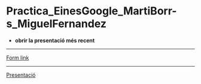 # Practica_EinesGoogle_MartiBorr-s_MiguelFernandez

- **obrir la presentació més recent**
 ---
[Form link](https://docs.google.com/forms/d/e/1FAIpQLSeARmyHucrvCpLM50bzzVsWkCjRHWF_UT_OOZHiWRhafmexjA/viewform?usp=header)
___
[Presentació](Conversióbinari-decimal-hexadecimal-octal.pdf)
